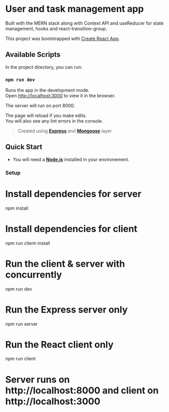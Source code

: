 # User and task management app

Built with the MERN stack along with Context API and useReducer for state management, hooks and react-transition-group.

This project was bootstrapped with [Create React App](https://github.com/facebook/create-react-app).

## Available Scripts

In the project directory, you can run:

### `npm run dev`

Runs the app in the development mode.<br />
Open [http://localhost:3000](http://localhost:3000) to view it in the browser.

The server will run on port 8000.

The page will reload if you make edits.<br />
You will also see any lint errors in the console.

> Created using <a href="https://www.npmjs.com/package/express" target="_blank">**Express**</a> and <a href="https://www.npmjs.com/package/mongoose" target="_blank">**Mongoose**</a> layer


## Quick Start

- You will need a <a href="https://nodejs.org/en/download/" target="_blank">**Node.js**</a> installed in your environement.

### Setup

# Install dependencies for server
npm install

# Install dependencies for client
npm run client-install

# Run the client & server with concurrently
npm run dev

# Run the Express server only
npm run server

# Run the React client only
npm run client

# Server runs on http://localhost:8000 and client on http://localhost:3000